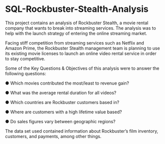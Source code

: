 # SQL-Rockbuster-Stealth-Analysis

This project contains an analysis of Rockbuster Stealth, a movie rental company that wants to break into streaming services. The analysis was to help with the launch strategy of entering the online streaming market.

Facing stiff competition from streaming services such as Netflix and Amazon Prime, the Rockbuster Stealth management team is planning to use its existing movie licenses to launch an online video rental service in order to stay competitive.

Some of the Key Questions & Objectives of this analysis were to answer the following questions:

● Which movies contributed the most/least to revenue gain?

● What was the average rental duration for all videos?

● Which countries are Rockbuster customers based in?

● Where are customers with a high lifetime value based?

● Do sales figures vary between geographic regions?

The data set used contained information about Rockbuster’s film inventory, customers, and payments, among other things.
